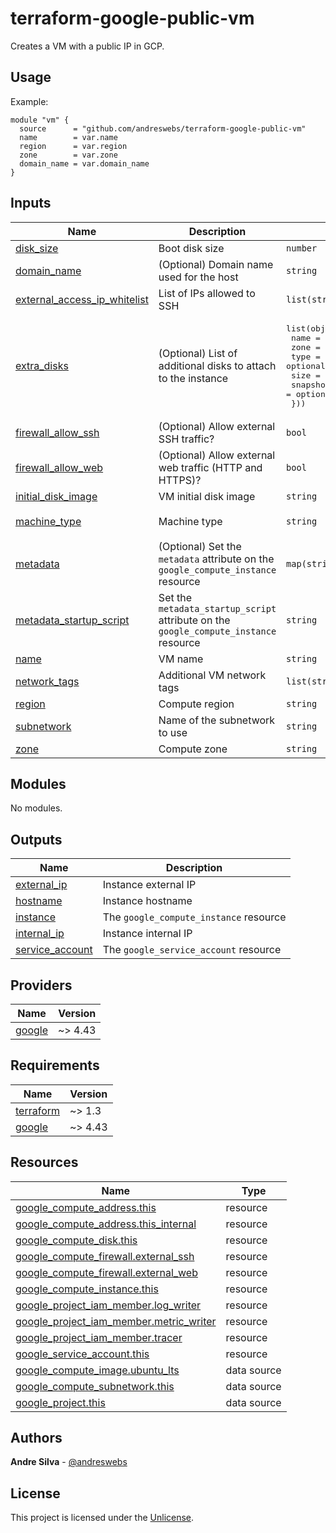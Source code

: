 # terraform-google-public-vm

Creates a VM with a public IP in GCP.

[//]: # (BEGIN_TF_DOCS)


## Usage

Example:

```hcl
module "vm" {
  source      = "github.com/andreswebs/terraform-google-public-vm"
  name        = var.name
  region      = var.region
  zone        = var.zone
  domain_name = var.domain_name
}
```



## Inputs

| Name | Description | Type | Default | Required |
|------|-------------|------|---------|:--------:|
| <a name="input_disk_size"></a> [disk\_size](#input\_disk\_size) | Boot disk size | `number` | `50` | no |
| <a name="input_domain_name"></a> [domain\_name](#input\_domain\_name) | (Optional) Domain name used for the host | `string` | `null` | no |
| <a name="input_external_access_ip_whitelist"></a> [external\_access\_ip\_whitelist](#input\_external\_access\_ip\_whitelist) | List of IPs allowed to SSH | `list(string)` | `[]` | no |
| <a name="input_extra_disks"></a> [extra\_disks](#input\_extra\_disks) | (Optional) List of additional disks to attach to the instance | <pre>list(object({<br>    name     = string<br>    zone     = string<br>    type     = optional(string, "pd-ssd")<br>    size     = optional(number, 50)<br>    snapshot = optional(string, null)<br>  }))</pre> | `[]` | no |
| <a name="input_firewall_allow_ssh"></a> [firewall\_allow\_ssh](#input\_firewall\_allow\_ssh) | (Optional) Allow external SSH traffic? | `bool` | `true` | no |
| <a name="input_firewall_allow_web"></a> [firewall\_allow\_web](#input\_firewall\_allow\_web) | (Optional) Allow external web traffic (HTTP and HTTPS)? | `bool` | `true` | no |
| <a name="input_initial_disk_image"></a> [initial\_disk\_image](#input\_initial\_disk\_image) | VM initial disk image | `string` | `null` | no |
| <a name="input_machine_type"></a> [machine\_type](#input\_machine\_type) | Machine type | `string` | `"e2-standard-2"` | no |
| <a name="input_metadata"></a> [metadata](#input\_metadata) | (Optional) Set the `metadata` attribute on the `google_compute_instance` resource | `map(string)` | `null` | no |
| <a name="input_metadata_startup_script"></a> [metadata\_startup\_script](#input\_metadata\_startup\_script) | Set the `metadata_startup_script` attribute on the `google_compute_instance` resource | `string` | `null` | no |
| <a name="input_name"></a> [name](#input\_name) | VM name | `string` | n/a | yes |
| <a name="input_network_tags"></a> [network\_tags](#input\_network\_tags) | Additional VM network tags | `list(string)` | `[]` | no |
| <a name="input_region"></a> [region](#input\_region) | Compute region | `string` | n/a | yes |
| <a name="input_subnetwork"></a> [subnetwork](#input\_subnetwork) | Name of the subnetwork to use | `string` | `"default"` | no |
| <a name="input_zone"></a> [zone](#input\_zone) | Compute zone | `string` | n/a | yes |

## Modules

No modules.

## Outputs

| Name | Description |
|------|-------------|
| <a name="output_external_ip"></a> [external\_ip](#output\_external\_ip) | Instance external IP |
| <a name="output_hostname"></a> [hostname](#output\_hostname) | Instance hostname |
| <a name="output_instance"></a> [instance](#output\_instance) | The `google_compute_instance` resource |
| <a name="output_internal_ip"></a> [internal\_ip](#output\_internal\_ip) | Instance internal IP |
| <a name="output_service_account"></a> [service\_account](#output\_service\_account) | The `google_service_account` resource |

## Providers

| Name | Version |
|------|---------|
| <a name="provider_google"></a> [google](#provider\_google) | ~> 4.43 |

## Requirements

| Name | Version |
|------|---------|
| <a name="requirement_terraform"></a> [terraform](#requirement\_terraform) | ~> 1.3 |
| <a name="requirement_google"></a> [google](#requirement\_google) | ~> 4.43 |

## Resources

| Name | Type |
|------|------|
| [google_compute_address.this](https://registry.terraform.io/providers/hashicorp/google/latest/docs/resources/compute_address) | resource |
| [google_compute_address.this_internal](https://registry.terraform.io/providers/hashicorp/google/latest/docs/resources/compute_address) | resource |
| [google_compute_disk.this](https://registry.terraform.io/providers/hashicorp/google/latest/docs/resources/compute_disk) | resource |
| [google_compute_firewall.external_ssh](https://registry.terraform.io/providers/hashicorp/google/latest/docs/resources/compute_firewall) | resource |
| [google_compute_firewall.external_web](https://registry.terraform.io/providers/hashicorp/google/latest/docs/resources/compute_firewall) | resource |
| [google_compute_instance.this](https://registry.terraform.io/providers/hashicorp/google/latest/docs/resources/compute_instance) | resource |
| [google_project_iam_member.log_writer](https://registry.terraform.io/providers/hashicorp/google/latest/docs/resources/project_iam_member) | resource |
| [google_project_iam_member.metric_writer](https://registry.terraform.io/providers/hashicorp/google/latest/docs/resources/project_iam_member) | resource |
| [google_project_iam_member.tracer](https://registry.terraform.io/providers/hashicorp/google/latest/docs/resources/project_iam_member) | resource |
| [google_service_account.this](https://registry.terraform.io/providers/hashicorp/google/latest/docs/resources/service_account) | resource |
| [google_compute_image.ubuntu_lts](https://registry.terraform.io/providers/hashicorp/google/latest/docs/data-sources/compute_image) | data source |
| [google_compute_subnetwork.this](https://registry.terraform.io/providers/hashicorp/google/latest/docs/data-sources/compute_subnetwork) | data source |
| [google_project.this](https://registry.terraform.io/providers/hashicorp/google/latest/docs/data-sources/project) | data source |

[//]: # (END_TF_DOCS)

## Authors

**Andre Silva** - [@andreswebs](https://github.com/andreswebs)

## License

This project is licensed under the [Unlicense](UNLICENSE.md).
